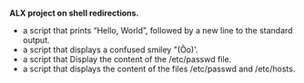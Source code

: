 **ALX project on shell redirections.**
- a script that prints “Hello, World”, followed by a new line to the standard output.
- a script that displays a confused smiley "(Ôo)'.
- a script that Display the content of the /etc/passwd file.
- a script that displays the content of the files /etc/passwd and /etc/hosts.
